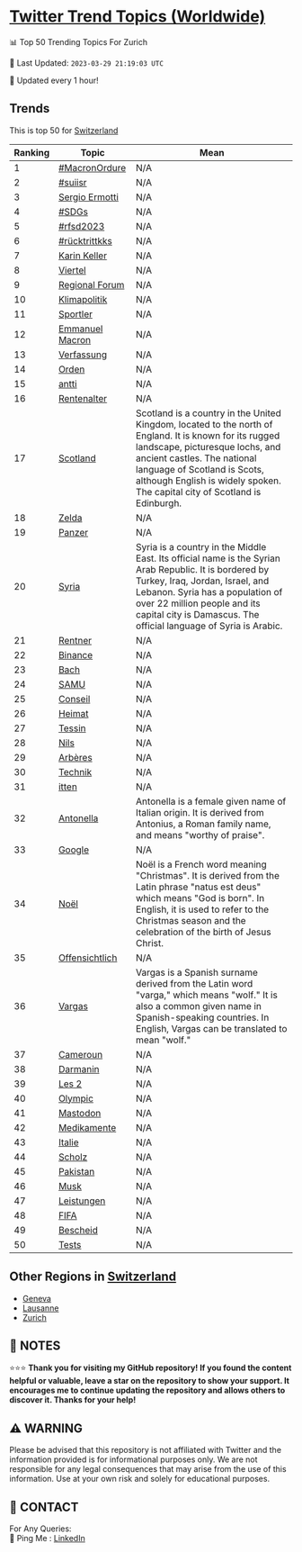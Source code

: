 [Twitter Trend Topics (Worldwide)](https://github.com/ErcinDedeoglu/Twitter-Trend-Topics)
==========


📊 Top 50 Trending Topics For Zurich

📆 Last Updated: `2023-03-29 21:19:03 UTC`

🔧 Updated every 1 hour!


## Trends

This is top 50 for [Switzerland](</Switzerland>)

| Ranking | Topic | Mean |
| ------- | ------------ | ------------ |
| 1 | [#MacronOrdure](http://twitter.com/search?q=%23MacronOrdure) | N/A |
| 2 | [#suiisr](http://twitter.com/search?q=%23suiisr) | N/A |
| 3 | [Sergio Ermotti](http://twitter.com/search?q=Sergio+Ermotti) | N/A |
| 4 | [#SDGs](http://twitter.com/search?q=%23SDGs) | N/A |
| 5 | [#rfsd2023](http://twitter.com/search?q=%23rfsd2023) | N/A |
| 6 | [#rücktrittkks](http://twitter.com/search?q=%23r%c3%bccktrittkks) | N/A |
| 7 | [Karin Keller](http://twitter.com/search?q=Karin+Keller) | N/A |
| 8 | [Viertel](http://twitter.com/search?q=Viertel) | N/A |
| 9 | [Regional Forum](http://twitter.com/search?q=Regional+Forum) | N/A |
| 10 | [Klimapolitik](http://twitter.com/search?q=Klimapolitik) | N/A |
| 11 | [Sportler](http://twitter.com/search?q=Sportler) | N/A |
| 12 | [Emmanuel Macron](http://twitter.com/search?q=Emmanuel+Macron) | N/A |
| 13 | [Verfassung](http://twitter.com/search?q=Verfassung) | N/A |
| 14 | [Orden](http://twitter.com/search?q=Orden) | N/A |
| 15 | [antti](http://twitter.com/search?q=antti) | N/A |
| 16 | [Rentenalter](http://twitter.com/search?q=Rentenalter) | N/A |
| 17 | [Scotland](http://twitter.com/search?q=Scotland) | Scotland is a country in the United Kingdom, located to the north of England. It is known for its rugged landscape, picturesque lochs, and ancient castles. The national language of Scotland is Scots, although English is widely spoken. The capital city of Scotland is Edinburgh. |
| 18 | [Zelda](http://twitter.com/search?q=Zelda) | N/A |
| 19 | [Panzer](http://twitter.com/search?q=Panzer) | N/A |
| 20 | [Syria](http://twitter.com/search?q=Syria) | Syria is a country in the Middle East. Its official name is the Syrian Arab Republic. It is bordered by Turkey, Iraq, Jordan, Israel, and Lebanon. Syria has a population of over 22 million people and its capital city is Damascus. The official language of Syria is Arabic. |
| 21 | [Rentner](http://twitter.com/search?q=Rentner) | N/A |
| 22 | [Binance](http://twitter.com/search?q=Binance) | N/A |
| 23 | [Bach](http://twitter.com/search?q=Bach) | N/A |
| 24 | [SAMU](http://twitter.com/search?q=SAMU) | N/A |
| 25 | [Conseil](http://twitter.com/search?q=Conseil) | N/A |
| 26 | [Heimat](http://twitter.com/search?q=Heimat) | N/A |
| 27 | [Tessin](http://twitter.com/search?q=Tessin) | N/A |
| 28 | [Nils](http://twitter.com/search?q=Nils) | N/A |
| 29 | [Arbères](http://twitter.com/search?q=Arb%c3%a8res) | N/A |
| 30 | [Technik](http://twitter.com/search?q=Technik) | N/A |
| 31 | [itten](http://twitter.com/search?q=itten) | N/A |
| 32 | [Antonella](http://twitter.com/search?q=Antonella) | Antonella is a female given name of Italian origin. It is derived from Antonius, a Roman family name, and means "worthy of praise". |
| 33 | [Google](http://twitter.com/search?q=Google) | N/A |
| 34 | [Noël](http://twitter.com/search?q=No%c3%abl) | Noël is a French word meaning "Christmas". It is derived from the Latin phrase "natus est deus" which means "God is born". In English, it is used to refer to the Christmas season and the celebration of the birth of Jesus Christ. |
| 35 | [Offensichtlich](http://twitter.com/search?q=Offensichtlich) | N/A |
| 36 | [Vargas](http://twitter.com/search?q=Vargas) | Vargas is a Spanish surname derived from the Latin word "varga," which means "wolf." It is also a common given name in Spanish-speaking countries. In English, Vargas can be translated to mean "wolf." |
| 37 | [Cameroun](http://twitter.com/search?q=Cameroun) | N/A |
| 38 | [Darmanin](http://twitter.com/search?q=Darmanin) | N/A |
| 39 | [Les 2](http://twitter.com/search?q=Les+2) | N/A |
| 40 | [Olympic](http://twitter.com/search?q=Olympic) | N/A |
| 41 | [Mastodon](http://twitter.com/search?q=Mastodon) | N/A |
| 42 | [Medikamente](http://twitter.com/search?q=Medikamente) | N/A |
| 43 | [Italie](http://twitter.com/search?q=Italie) | N/A |
| 44 | [Scholz](http://twitter.com/search?q=Scholz) | N/A |
| 45 | [Pakistan](http://twitter.com/search?q=Pakistan) | N/A |
| 46 | [Musk](http://twitter.com/search?q=Musk) | N/A |
| 47 | [Leistungen](http://twitter.com/search?q=Leistungen) | N/A |
| 48 | [FIFA](http://twitter.com/search?q=FIFA) | N/A |
| 49 | [Bescheid](http://twitter.com/search?q=Bescheid) | N/A |
| 50 | [Tests](http://twitter.com/search?q=Tests) | N/A |



## Other Regions in [Switzerland](</Switzerland>)

* [Geneva](</Switzerland/Geneva.md>)
* [Lausanne](</Switzerland/Lausanne.md>)
* [Zurich](</Switzerland/Zurich.md>)



## 📝 NOTES

⭐⭐⭐ **Thank you for visiting my GitHub repository! If you found the content helpful or valuable, leave a star on the repository to show your support. It encourages me to continue updating the repository and allows others to discover it. Thanks for your help!**


## ⚠️ WARNING

Please be advised that this repository is not affiliated with Twitter and the information provided is for informational purposes only. We are not responsible for any legal consequences that may arise from the use of this information. Use at your own risk and solely for educational purposes.


## 📨 CONTACT

 For Any Queries:  
            🏓 Ping Me : [LinkedIn](https://www.linkedin.com/in/ercindedeoglu/)
